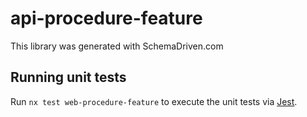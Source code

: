 
# api-procedure-feature

This library was generated with SchemaDriven.com

## Running unit tests

Run `nx test web-procedure-feature` to execute the unit tests via [Jest](https://jestjs.io).

